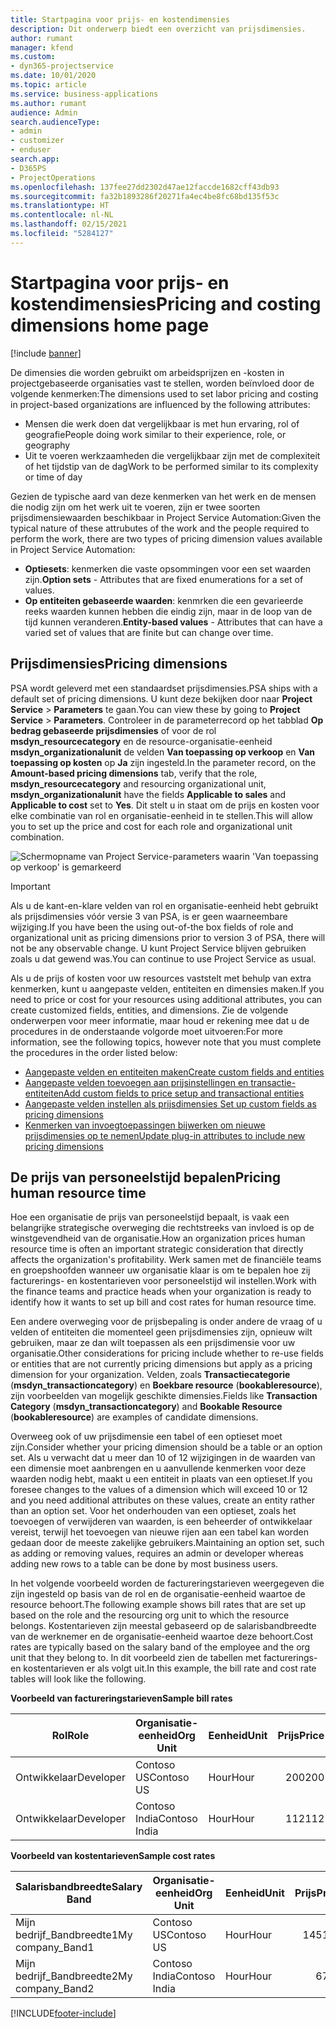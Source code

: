 ```yaml
---
title: Startpagina voor prijs- en kostendimensies
description: Dit onderwerp biedt een overzicht van prijsdimensies.
author: rumant
manager: kfend
ms.custom:
- dyn365-projectservice
ms.date: 10/01/2020
ms.topic: article
ms.service: business-applications
ms.author: rumant
audience: Admin
search.audienceType:
- admin
- customizer
- enduser
search.app:
- D365PS
- ProjectOperations
ms.openlocfilehash: 137fee27dd2302d47ae12faccde1682cff43db93
ms.sourcegitcommit: fa32b1893286f20271fa4ec4be8fc68bd135f53c
ms.translationtype: HT
ms.contentlocale: nl-NL
ms.lasthandoff: 02/15/2021
ms.locfileid: "5284127"
---
```

# <a name="pricing-and-costing-dimensions-home-page"></a><span data-ttu-id="fdb9d-103">Startpagina voor prijs- en kostendimensies</span><span class="sxs-lookup"><span data-stu-id="fdb9d-103">Pricing and costing dimensions home page</span></span>

[!include [banner](../includes/psa-now-project-operations.md)]

<span data-ttu-id="fdb9d-104">De dimensies die worden gebruikt om arbeidsprijzen en -kosten in projectgebaseerde organisaties vast te stellen, worden beïnvloed door de volgende kenmerken:</span><span class="sxs-lookup"><span data-stu-id="fdb9d-104">The dimensions used to set labor pricing and costing in project-based organizations are influenced by the following attributes:</span></span>

- <span data-ttu-id="fdb9d-105">Mensen die werk doen dat vergelijkbaar is met hun ervaring, rol of geografie</span><span class="sxs-lookup"><span data-stu-id="fdb9d-105">People doing work similar to their experience, role, or geography</span></span>
- <span data-ttu-id="fdb9d-106">Uit te voeren werkzaamheden die vergelijkbaar zijn met de complexiteit of het tijdstip van de dag</span><span class="sxs-lookup"><span data-stu-id="fdb9d-106">Work to be performed similar to its complexity or time of day</span></span>

<span data-ttu-id="fdb9d-107">Gezien de typische aard van deze kenmerken van het werk en de mensen die nodig zijn om het werk uit te voeren, zijn er twee soorten prijsdimensiewaarden beschikbaar in Project Service Automation:</span><span class="sxs-lookup"><span data-stu-id="fdb9d-107">Given the typical nature of these attrubutes of the work and the people required to perform the work, there are two types of pricing dimension values available in Project Service Automation:</span></span> 

- <span data-ttu-id="fdb9d-108">**Optiesets**: kenmerken die vaste opsommingen voor een set waarden zijn.</span><span class="sxs-lookup"><span data-stu-id="fdb9d-108">**Option sets** - Attributes that are fixed enumerations for a set of values.</span></span>
- <span data-ttu-id="fdb9d-109">**Op entiteiten gebaseerde waarden**: kenmrken die een gevarieerde reeks waarden kunnen hebben die eindig zijn, maar in de loop van de tijd kunnen veranderen.</span><span class="sxs-lookup"><span data-stu-id="fdb9d-109">**Entity-based values** - Attributes that can have a varied set of values that are finite but can change over time.</span></span>

## <a name="pricing-dimensions"></a><span data-ttu-id="fdb9d-110">Prijsdimensies</span><span class="sxs-lookup"><span data-stu-id="fdb9d-110">Pricing dimensions</span></span>

<span data-ttu-id="fdb9d-111">PSA wordt geleverd met een standaardset prijsdimensies.</span><span class="sxs-lookup"><span data-stu-id="fdb9d-111">PSA ships with a default set of pricing dimensions.</span></span> <span data-ttu-id="fdb9d-112">U kunt deze bekijken door naar **Project Service** > **Parameters** te gaan.</span><span class="sxs-lookup"><span data-stu-id="fdb9d-112">You can view these by going to **Project Service** > **Parameters**.</span></span> <span data-ttu-id="fdb9d-113">Controleer in de parameterrecord op het tabblad **Op bedrag gebaseerde prijsdimensies** of voor de rol **msdyn_resourcecategory** en de resource-organisatie-eenheid **msdyn_organizationalunit** de velden **Van toepassing op verkoop** en **Van toepassing op kosten** op **Ja** zijn ingesteld.</span><span class="sxs-lookup"><span data-stu-id="fdb9d-113">In the parameter record, on the **Amount-based pricing dimensions** tab, verify that the role, **msdyn_resourcecategory** and resourcing organizational unit, **msdyn_organizationalunit** have the fields **Applicable to sales** and **Applicable to cost** set to **Yes**.</span></span> <span data-ttu-id="fdb9d-114">Dit stelt u in staat om de prijs en kosten voor elke combinatie van rol en organisatie-eenheid in te stellen.</span><span class="sxs-lookup"><span data-stu-id="fdb9d-114">This will allow you to set up the price and cost for each role and organizational unit combination.</span></span>

![Schermopname van Project Service-parameters waarin 'Van toepassing op verkoop' is gemarkeerd](media/PS-OOB-parameters.png)

> [!IMPORTANT]
> <span data-ttu-id="fdb9d-116">Als u de kant-en-klare velden van rol en organisatie-eenheid hebt gebruikt als prijsdimensies vóór versie 3 van PSA, is er geen waarneembare wijziging.</span><span class="sxs-lookup"><span data-stu-id="fdb9d-116">If you have been the using out-of-the box fields of role and organizational unit as pricing dimensions prior to version 3 of PSA, there will not be any observable change.</span></span> <span data-ttu-id="fdb9d-117">U kunt Project Service blijven gebruiken zoals u dat gewend was.</span><span class="sxs-lookup"><span data-stu-id="fdb9d-117">You can continue to use Project Service as usual.</span></span> 

<span data-ttu-id="fdb9d-118">Als u de prijs of kosten voor uw resources vaststelt met behulp van extra kenmerken, kunt u aangepaste velden, entiteiten en dimensies maken.</span><span class="sxs-lookup"><span data-stu-id="fdb9d-118">If you need to price or cost for your resources using additional attributes, you can create customized fields, entities, and dimensions.</span></span> <span data-ttu-id="fdb9d-119">Zie de volgende onderwerpen voor meer informatie, maar houd er rekening mee dat u de procedures in de onderstaande volgorde moet uitvoeren:</span><span class="sxs-lookup"><span data-stu-id="fdb9d-119">For more information, see the following topics, however note that you must complete the procedures in the order listed below:</span></span>

- [<span data-ttu-id="fdb9d-120">Aangepaste velden en entiteiten maken</span><span class="sxs-lookup"><span data-stu-id="fdb9d-120">Create custom fields and entities</span></span>](create-custom-fields-entities.md)
- [<span data-ttu-id="fdb9d-121">Aangepaste velden toevoegen aan prijsinstellingen en transactie-entiteiten</span><span class="sxs-lookup"><span data-stu-id="fdb9d-121">Add custom fields to price setup and transactional entities</span></span>](field-references.md)
- [<span data-ttu-id="fdb9d-122">Aangepaste velden instellen als prijsdimensies </span><span class="sxs-lookup"><span data-stu-id="fdb9d-122">Set up custom fields as pricing dimensions</span></span>](set-up-pricing-dimensions.md)
- [<span data-ttu-id="fdb9d-123">Kenmerken van invoegtoepassingen bijwerken om nieuwe prijsdimensies op te nemen</span><span class="sxs-lookup"><span data-stu-id="fdb9d-123">Update plug-in attributes to include new pricing dimensions</span></span>](update-plug-in-attributes.md)

## <a name="pricing-human-resource-time"></a><span data-ttu-id="fdb9d-124">De prijs van personeelstijd bepalen</span><span class="sxs-lookup"><span data-stu-id="fdb9d-124">Pricing human resource time</span></span>
<span data-ttu-id="fdb9d-125">Hoe een organisatie de prijs van personeelstijd bepaalt, is vaak een belangrijke strategische overweging die rechtstreeks van invloed is op de winstgevendheid van de organisatie.</span><span class="sxs-lookup"><span data-stu-id="fdb9d-125">How an organization prices human resource time is often an important strategic consideration that directly affects the organization's profitability.</span></span> <span data-ttu-id="fdb9d-126">Werk samen met de financiële teams en groepshoofden wanneer uw organisatie klaar is om te bepalen hoe zij facturerings- en kostentarieven voor personeelstijd wil instellen.</span><span class="sxs-lookup"><span data-stu-id="fdb9d-126">Work with the finance teams and practice heads when your organization is ready to identify how it wants to set up bill and cost rates for human resource time.</span></span>

<span data-ttu-id="fdb9d-127">Een andere overweging voor de prijsbepaling is onder andere de vraag of u velden of entiteiten die momenteel geen prijsdimensies zijn, opnieuw wilt gebruiken, maar ze dan wilt toepassen als een prijsdimensie voor uw organisatie.</span><span class="sxs-lookup"><span data-stu-id="fdb9d-127">Other considerations for pricing include whether to re-use fields or entities that are not currently pricing dimensions but apply as a pricing dimension for your organization.</span></span> <span data-ttu-id="fdb9d-128">Velden, zoals **Transactiecategorie** (**msdyn_transactioncategory**) en **Boekbare resource** (**bookableresource**), zijn voorbeelden van mogelijk geschikte dimensies.</span><span class="sxs-lookup"><span data-stu-id="fdb9d-128">Fields like **Transaction Category** (**msdyn_transactioncategory**) and **Bookable Resource** (**bookableresource**) are examples of candidate dimensions.</span></span> 

<span data-ttu-id="fdb9d-129">Overweeg ook of uw prijsdimensie een tabel of een optieset moet zijn.</span><span class="sxs-lookup"><span data-stu-id="fdb9d-129">Consider whether your pricing dimension should be a table or an option set.</span></span> <span data-ttu-id="fdb9d-130">Als u verwacht dat u meer dan 10 of 12 wijzigingen in de waarden van een dimensie moet aanbrengen en u aanvullende kenmerken voor deze waarden nodig hebt, maakt u een entiteit in plaats van een optieset.</span><span class="sxs-lookup"><span data-stu-id="fdb9d-130">If you foresee changes to the values of a dimension which will exceed 10 or 12 and you need additional attributes on these values, create an entity rather than an option set.</span></span> <span data-ttu-id="fdb9d-131">Voor het onderhouden van een optieset, zoals het toevoegen of verwijderen van waarden, is een beheerder of ontwikkelaar vereist, terwijl het toevoegen van nieuwe rijen aan een tabel kan worden gedaan door de meeste zakelijke gebruikers.</span><span class="sxs-lookup"><span data-stu-id="fdb9d-131">Maintaining an option set, such as adding or removing values, requires an admin or developer whereas adding new rows to a table can be done by most business users.</span></span>

<span data-ttu-id="fdb9d-132">In het volgende voorbeeld worden de factureringstarieven weergegeven die zijn ingesteld op basis van de rol en de organisatie-eenheid waartoe de resource behoort.</span><span class="sxs-lookup"><span data-stu-id="fdb9d-132">The following example shows bill rates that are set up based on the role and the resourcing org unit to which the resource belongs.</span></span> <span data-ttu-id="fdb9d-133">Kostentarieven zijn meestal gebaseerd op de salarisbandbreedte van de werknemer en de organisatie-eenheid waartoe deze behoort.</span><span class="sxs-lookup"><span data-stu-id="fdb9d-133">Cost rates are typically based on the salary band of the employee and the org unit that they belong to.</span></span> <span data-ttu-id="fdb9d-134">In dit voorbeeld zien de tabellen met facturerings- en kostentarieven er als volgt uit.</span><span class="sxs-lookup"><span data-stu-id="fdb9d-134">In this example, the bill rate and cost rate tables will look like the following.</span></span>

<span data-ttu-id="fdb9d-135">**Voorbeeld van factureringstarieven**</span><span class="sxs-lookup"><span data-stu-id="fdb9d-135">**Sample bill rates**</span></span>

| <span data-ttu-id="fdb9d-136">Rol</span><span class="sxs-lookup"><span data-stu-id="fdb9d-136">Role</span></span>        | <span data-ttu-id="fdb9d-137">Organisatie-eenheid</span><span class="sxs-lookup"><span data-stu-id="fdb9d-137">Org Unit</span></span>    |<span data-ttu-id="fdb9d-138">Eenheid</span><span class="sxs-lookup"><span data-stu-id="fdb9d-138">Unit</span></span>      |<span data-ttu-id="fdb9d-139">Prijs</span><span class="sxs-lookup"><span data-stu-id="fdb9d-139">Price</span></span>      |<span data-ttu-id="fdb9d-140">Valuta</span><span class="sxs-lookup"><span data-stu-id="fdb9d-140">Currency</span></span>  |
| ------------|-------------|----------|----------:|----------|
| <span data-ttu-id="fdb9d-141">Ontwikkelaar</span><span class="sxs-lookup"><span data-stu-id="fdb9d-141">Developer</span></span>   | <span data-ttu-id="fdb9d-142">Contoso US</span><span class="sxs-lookup"><span data-stu-id="fdb9d-142">Contoso US</span></span>  |<span data-ttu-id="fdb9d-143">Hour</span><span class="sxs-lookup"><span data-stu-id="fdb9d-143">Hour</span></span> | <span data-ttu-id="fdb9d-144">200</span><span class="sxs-lookup"><span data-stu-id="fdb9d-144">200</span></span>|<span data-ttu-id="fdb9d-145">USD</span><span class="sxs-lookup"><span data-stu-id="fdb9d-145">USD</span></span>     |
| <span data-ttu-id="fdb9d-146">Ontwikkelaar</span><span class="sxs-lookup"><span data-stu-id="fdb9d-146">Developer</span></span>   | <span data-ttu-id="fdb9d-147">Contoso India</span><span class="sxs-lookup"><span data-stu-id="fdb9d-147">Contoso India</span></span> |<span data-ttu-id="fdb9d-148">Hour</span><span class="sxs-lookup"><span data-stu-id="fdb9d-148">Hour</span></span>|   <span data-ttu-id="fdb9d-149">112</span><span class="sxs-lookup"><span data-stu-id="fdb9d-149">112</span></span>|<span data-ttu-id="fdb9d-150">USD</span><span class="sxs-lookup"><span data-stu-id="fdb9d-150">USD</span></span>     |


<span data-ttu-id="fdb9d-151">**Voorbeeld van kostentarieven**</span><span class="sxs-lookup"><span data-stu-id="fdb9d-151">**Sample cost rates**</span></span>

| <span data-ttu-id="fdb9d-152">Salarisbandbreedte</span><span class="sxs-lookup"><span data-stu-id="fdb9d-152">Salary Band</span></span>     | <span data-ttu-id="fdb9d-153">Organisatie-eenheid</span><span class="sxs-lookup"><span data-stu-id="fdb9d-153">Org Unit</span></span>    |<span data-ttu-id="fdb9d-154">Eenheid</span><span class="sxs-lookup"><span data-stu-id="fdb9d-154">Unit</span></span>      |<span data-ttu-id="fdb9d-155">Prijs</span><span class="sxs-lookup"><span data-stu-id="fdb9d-155">Price</span></span>      |<span data-ttu-id="fdb9d-156">Valuta</span><span class="sxs-lookup"><span data-stu-id="fdb9d-156">Currency</span></span>  |
| ----------------|-------------|----------|----------:|----------|
| <span data-ttu-id="fdb9d-157">Mijn bedrijf_Bandbreedte1</span><span class="sxs-lookup"><span data-stu-id="fdb9d-157">My company_Band1</span></span> | <span data-ttu-id="fdb9d-158">Contoso US</span><span class="sxs-lookup"><span data-stu-id="fdb9d-158">Contoso US</span></span>  |<span data-ttu-id="fdb9d-159">Hour</span><span class="sxs-lookup"><span data-stu-id="fdb9d-159">Hour</span></span> | <span data-ttu-id="fdb9d-160">145</span><span class="sxs-lookup"><span data-stu-id="fdb9d-160">145</span></span>|<span data-ttu-id="fdb9d-161">USD</span><span class="sxs-lookup"><span data-stu-id="fdb9d-161">USD</span></span>     |
| <span data-ttu-id="fdb9d-162">Mijn bedrijf_Bandbreedte2</span><span class="sxs-lookup"><span data-stu-id="fdb9d-162">My company_Band2</span></span> | <span data-ttu-id="fdb9d-163">Contoso India</span><span class="sxs-lookup"><span data-stu-id="fdb9d-163">Contoso India</span></span> |<span data-ttu-id="fdb9d-164">Hour</span><span class="sxs-lookup"><span data-stu-id="fdb9d-164">Hour</span></span>|   <span data-ttu-id="fdb9d-165">67</span><span class="sxs-lookup"><span data-stu-id="fdb9d-165">67</span></span>|<span data-ttu-id="fdb9d-166">USD</span><span class="sxs-lookup"><span data-stu-id="fdb9d-166">USD</span></span>     |


[!INCLUDE[footer-include](../includes/footer-banner.md)]